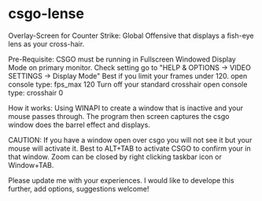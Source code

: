 # csgo-lense
Overlay-Screen for Counter Strike: Global Offensive that displays a fish-eye lens as your cross-hair.

Pre-Requisite:
  CSGO must be running in Fullscreen Windowed Display Mode on primary monitor.
  Check setting go to "HELP & OPTIONS -> VIDEO SETTINGS -> Display Mode"
  Best if you limit your frames under 120.
    open console type: fps_max 120
  Turn off your standard crosshair
   open console type: crosshair 0
   
How it works:
  Using WINAPI to create a window that is inactive and your mouse passes through.
  The program then screen captures the csgo window does the barrel effect and displays.
  
CAUTION:
  If you have a window open over csgo you will not see it but your mouse will activate it.
  Best to ALT+TAB to activate CSGO to confirm your in that window.
  Zoom can be closed by right clicking taskbar icon or Window+TAB.

Please update me with your experiences. I would like to develope this further, add options, suggestions welcome!
